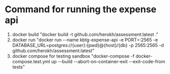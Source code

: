 # Command for running the expense api
1. docker build "docker build -t github.com/herokh/assessment:latest ."
2. docker run "docker run --name kbtg-expense-api -e PORT=:2565 -e DATABASE_URL=postgres://{user}:{pwd}@{host}/{db} -p 2565:2565 -d github.com/herokh/assessment:latest"
3. docker compose for testing sandbox "docker-compose -f docker-compose.test.yml up --build --abort-on-container-exit --exit-code-from tests"
